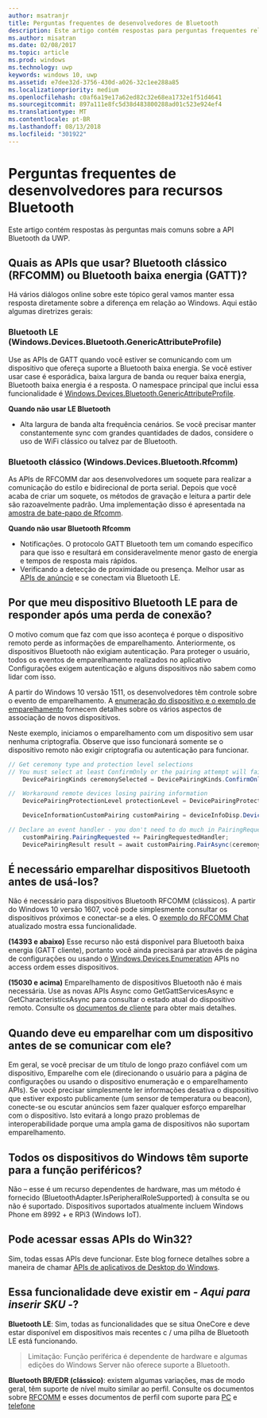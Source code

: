 ```yaml
---
author: msatranjr
title: Perguntas frequentes de desenvolvedores de Bluetooth
description: Este artigo contém respostas para perguntas frequentes relacionadas às APIs Bluetooth da UWP.
ms.author: misatran
ms.date: 02/08/2017
ms.topic: article
ms.prod: windows
ms.technology: uwp
keywords: windows 10, uwp
ms.assetid: e7dee32d-3756-430d-a026-32c1ee288a85
ms.localizationpriority: medium
ms.openlocfilehash: c0af6a19e17a62ed82c32e68ea1732e1f51d4641
ms.sourcegitcommit: 897a111e8fc5d38d483800288ad01c523e924ef4
ms.translationtype: MT
ms.contentlocale: pt-BR
ms.lasthandoff: 08/13/2018
ms.locfileid: "301922"
---
```

# <a name="bluetooth-developer-faq"></a>Perguntas frequentes de desenvolvedores para recursos Bluetooth

Este artigo contém respostas às perguntas mais comuns sobre a API Bluetooth da UWP.

## <a name="what-apis-do-i-use-bluetooth-classic-rfcomm-or-bluetooth-low-energy-gatt"></a>Quais as APIs que usar? Bluetooth clássico (RFCOMM) ou Bluetooth baixa energia (GATT)?
Há vários diálogos online sobre este tópico geral vamos manter essa resposta diretamente sobre a diferença em relação ao Windows. Aqui estão algumas diretrizes gerais:

### <a name="bluetooth-le-windowsdevicesbluetoothgenericattributeprofile"></a>Bluetooth LE (Windows.Devices.Bluetooth.GenericAttributeProfile)

Use as APIs de GATT quando você estiver se comunicando com um dispositivo que ofereça suporte a Bluetooth baixa energia. Se você estiver usar case é esporádica, baixa largura de banda ou requer baixa energia, Bluetooth baixa energia é a resposta. O namespace principal que inclui essa funcionalidade é [Windows.Devices.Bluetooth.GenericAttributeProfile](https://docs.microsoft.com/en-us/uwp/api/Windows.Devices.Bluetooth.GenericAttributeProfile). 

**Quando não usar LE Bluetooth**
- Alta largura de banda alta frequência cenários. Se você precisar manter constantemente sync com grandes quantidades de dados, considere o uso de WiFi clássico ou talvez par de Bluetooth. 

### <a name="bluetooth-classic-windowsdevicesbluetoothrfcomm"></a>Bluetooth clássico (Windows.Devices.Bluetooth.Rfcomm)

As APIs de RFCOMM dar aos desenvolvedores um soquete para realizar a comunicação do estilo e bidirecional de porta serial. Depois que você acaba de criar um soquete, os métodos de gravação e leitura a partir dele são razoavelmente padrão. Uma implementação disso é apresentada na [amostra de bate-papo de Rfcomm](https://github.com/Microsoft/Windows-universal-samples/tree/dev/Samples/BluetoothRfcommChat). 

**Quando não usar Bluetooth Rfcomm** 
- Notificações. O protocolo GATT Bluetooth tem um comando específico para que isso e resultará em consideravelmente menor gasto de energia e tempos de resposta mais rápidos. 
- Verificando a detecção de proximidade ou presença. Melhor usar as [APIs de anúncio](https://docs.microsoft.com/en-us/uwp/api/windows.devices.bluetooth.advertisement) e se conectam via Bluetooth LE. 


## <a name="why-does-my-bluetooth-le-device-stop-responding-after-a-disconnect"></a>Por que meu dispositivo Bluetooth LE para de responder após uma perda de conexão?

O motivo comum que faz com que isso aconteça é porque o dispositivo remoto perde as informações de emparelhamento. Anteriormente, os dispositivos Bluetooth não exigiam autenticação. Para proteger o usuário, todos os eventos de emparelhamento realizados no aplicativo Configurações exigem autenticação e alguns dispositivos não sabem como lidar com isso. 

A partir do Windows 10 versão 1511, os desenvolvedores têm controle sobre o evento de emparelhamento. A [enumeração do dispositivo e o exemplo de emparelhamento](https://github.com/Microsoft/Windows-universal-samples/tree/master/Samples/DeviceEnumerationAndPairing) fornecem detalhes sobre os vários aspectos de associação de novos dispositivos.

Neste exemplo, iniciamos o emparelhamento com um dispositivo sem usar nenhuma criptografia. Observe que isso funcionará somente se o dispositivo remoto não exigir criptografia ou autenticação para funcionar.

```csharp
// Get ceremony type and protection level selections
// You must select at least ConfirmOnly or the pairing attempt will fail
    DevicePairingKinds ceremonySelected = DevicePairingKinds.ConfirmOnly;

//  Workaround remote devices losing pairing information
    DevicePairingProtectionLevel protectionLevel = DevicePairingProtectionLevel.None

    DeviceInformationCustomPairing customPairing = deviceInfoDisp.DeviceInformation.Pairing.Custom;

// Declare an event handler - you don't need to do much in PairingRequestedHandler since the ceremony is "None"
    customPairing.PairingRequested += PairingRequestedHandler;
    DevicePairingResult result = await customPairing.PairAsync(ceremonySelected, protectionLevel);
```

## <a name="do-i-have-to-pair-bluetooth-devices-before-using-them"></a>É necessário emparelhar dispositivos Bluetooth antes de usá-los?

Não é necessário para dispositivos Bluetooth RFCOMM (clássicos). A partir do Windows 10 versão 1607, você pode simplesmente consultar os dispositivos próximos e conectar-se a eles. O [exemplo do RFCOMM Chat](https://github.com/Microsoft/Windows-universal-samples/tree/dev/Samples/BluetoothRfcommChat) atualizado mostra essa funcionalidade. 

**(14393 e abaixo)** Esse recurso não está disponível para Bluetooth baixa energia (GATT cliente), portanto você ainda precisará par através de página de configurações ou usando o [Windows.Devices.Enumeration](https://msdn.microsoft.com/en-us/library/windows/apps/windows.devices.enumeration.aspx) APIs no access ordem esses dispositivos.

**(15030 e acima)** Emparelhamento de dispositivos Bluetooth não é mais necessária. Use as novas APIs Async como GetGattServicesAsync e GetCharacteristicsAsync para consultar o estado atual do dispositivo remoto. Consulte os [documentos de cliente](gatt-client.md) para obter mais detalhes. 

## <a name="when-should-i-pair-with-a-device-before-communicating-with-it"></a>Quando deve eu emparelhar com um dispositivo antes de se comunicar com ele?
Em geral, se você precisar de um título de longo prazo confiável com um dispositivo, Emparelhe com ele (direcionando o usuário para a página de configurações ou usando o dispositivo enumeração e o emparelhamento APIs). Se você precisar simplesmente ler informações desativa o dispositivo que estiver exposto publicamente (um sensor de temperatura ou beacon), conecte-se ou escutar anúncios sem fazer qualquer esforço emparelhar com o dispositivo. Isto evitará a longo prazo problemas de interoperabilidade porque uma ampla gama de dispositivos não suportam emparelhamento. 

## <a name="do-all-windows-devices-support-peripheral-role"></a>Todos os dispositivos do Windows têm suporte para a função periféricos?

Não – esse é um recurso dependentes de hardware, mas um método é fornecido (BluetoothAdapter.IsPeripheralRoleSupported) à consulta se ou não é suportado.  Dispositivos suportados atualmente incluem Windows Phone em 8992 + e RPi3 (Windows IoT). 

## <a name="can-i-access-these-apis-from-win32"></a>Pode acessar essas APIs do Win32?

Sim, todas essas APIs deve funcionar. Este blog fornece detalhes sobre a maneira de chamar [APIs de aplicativos de Desktop do Windows](https://blogs.windows.com/buildingapps/2017/01/25/calling-windows-10-apis-desktop-application/). 
## <a name="is-this-functionality-supposed-to-exist-on--insert-sku-here-"></a>Essa funcionalidade deve existir em *- Aqui para inserir SKU -*?

**Bluetooth LE**: Sim, todas as funcionalidades que se situa OneCore e deve estar disponível em dispositivos mais recentes c / uma pilha de Bluetooth LE está funcionando. 
> Limitação: Função periférica é dependente de hardware e algumas edições do Windows Server não oferece suporte a Bluetooth. 

**Bluetooth BR/EDR (clássico)**: existem algumas variações, mas de modo geral, têm suporte de nível muito similar ao perfil. Consulte os documentos sobre [RFCOMM](send-or-receive-files-with-rfcomm.md) e esses documentos de perfil com suporte para [PC](https://support.microsoft.com/en-us/help/10568/windows-10-supported-bluetooth-profiles) e [telefone](https://support.microsoft.com/en-us/help/10569/windows-10-mobile-supported-bluetooth-profiles)

